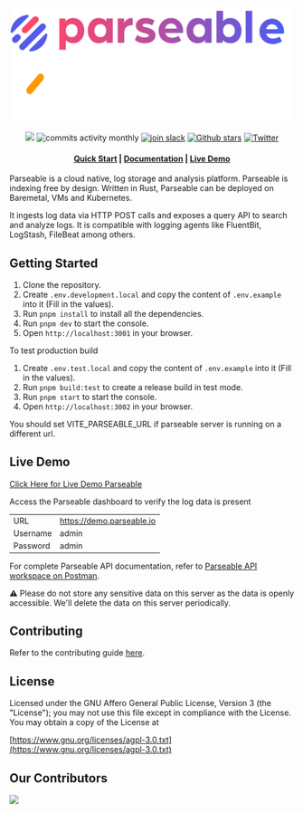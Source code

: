 <p align="center">
  <span">
    <img src="https://raw.githubusercontent.com/parseablehq/.github/main/images/logo.svg#gh-light-mode-only" alt="Parseable" width="500" height="100" />
    <img src="https://raw.githubusercontent.com/parseablehq/.github/main/images/logo-dark.png#gh-dark-mode-only" alt="Parseable" width="500" height="100" />
  </a>
</p>

<p align="center">
  <a href="https://fossunited.org/" target="_blank"><img src="http://fossunited.org/files/fossunited-badge.svg"></a>
  <img src="https://img.shields.io/github/commit-activity/m/parseablehq/parseable" alt="commits activity monthly">
  <a href="https://launchpass.com/parseable" target="_blank"><img src="https://img.shields.io/badge/join%20slack-parseable-brightgreen.svg" alt="join slack"></a>
  <a href="https://github.com/parseablehq/parseable/stargazers" target="_blank"><img src="https://img.shields.io/github/stars/parseablehq/parseable?style=social" alt="Github stars"></a>
  <a href="https://twitter.com/parseableio" target="_blank"><img src="https://img.shields.io/twitter/follow/parseableio" alt="Twitter"></a>
</p>

<h4 align="center">
  <a href="https://www.parseable.io/docs/quick-start" target="_blank">Quick Start</a> |
  <a href="https://www.parseable.io/docs/introduction" target="_blank">Documentation</a> |
  <a href="https://demo.parseable.io" target="_blank">Live Demo</a>
  <br>
</h4>

Parseable is a cloud native, log storage and analysis platform. Parseable is indexing free by design. Written in Rust, Parseable can be deployed on Baremetal, VMs and Kubernetes.

It ingests log data via HTTP POST calls and exposes a query API to search and analyze logs. It is compatible with logging agents like FluentBit, LogStash, FileBeat among others.

## Getting Started

1. Clone the repository.
2. Create `.env.development.local` and copy the content of `.env.example` into it (Fill in the values).
3. Run `pnpm install` to install all the dependencies.
4. Run `pnpm dev` to start the console.
5. Open `http://localhost:3001` in your browser.

To test production build

1. Create `.env.test.local` and copy the content of `.env.example` into it (Fill in the values).
2. Run `pnpm build:test` to create a release build in test mode.
3. Run `pnpm start` to start the console.
4. Open `http://localhost:3002` in your browser.

You should set VITE_PARSEABLE_URL if parseable server is running on a different url.

## Live Demo

<a href="https://demo.parseable.io">Click Here for Live Demo Parseable </a>

Access the Parseable dashboard to verify the log data is present

<table>
<tr>
    <td>URL</td>
    <td><a href="https://demo.parseable.io" target="_blank">https://demo.parseable.io</a></td>
</tr>
<tr>
    <td>Username</td>
    <td>admin</td>
</tr>
<tr>
    <td>Password</td>
    <td>admin</td>
</tr>
</table>

For complete Parseable API documentation, refer to [Parseable API workspace on Postman](https://www.postman.com/parseable/workspace/parseable/overview).

:warning: Please do not store any sensitive data on this server as the data is openly accessible. We'll delete the data on this server periodically.

## Contributing

Refer to the contributing guide [here](https://www.parseable.io/docs/contributing).

## License

Licensed under the GNU Affero General Public License, Version 3 (the "License");
you may not use this file except in compliance with the License.
You may obtain a copy of the License at

[https://www.gnu.org/licenses/agpl-3.0.txt](https://www.gnu.org/licenses/agpl-3.0.txt)

## Our Contributors

  <a href="https://github.com/parseablehq/console">
  <img src="https://contrib.rocks/image?repo=parseablehq/console" />
</a>
